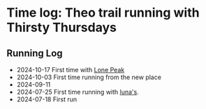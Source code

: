 # Time log: Theo trail running with Thirsty Thursdays

## Running Log

- 2024-10-17 First time with [Lone Peak](../859)
- 2024-10-03 First time running from the new place
- 2024-09-11
- 2024-07-25 First time running with [luna's](../716).
- 2024-07-18 First run
